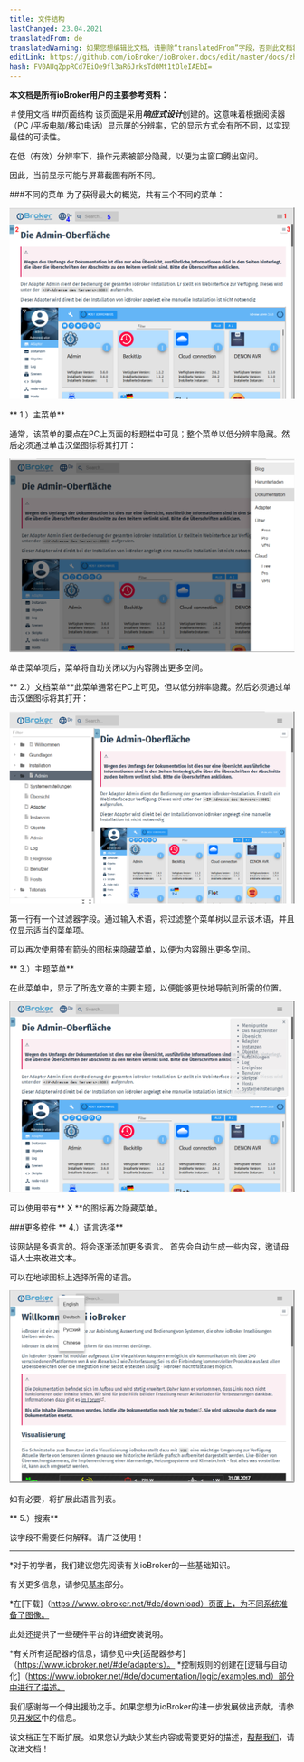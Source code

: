 ```yaml
---
title: 文件结构
lastChanged: 23.04.2021
translatedFrom: de
translatedWarning: 如果您想编辑此文档，请删除“translatedFrom”字段，否则此文档将再次自动翻译
editLink: https://github.com/ioBroker/ioBroker.docs/edit/master/docs/zh-cn/intro/README.md
hash: FV0AUqZppRCd7EiOe9fl3aR6JrksTd0Mt1tOleIAEbI=
---
```

**本文档是所有ioBroker用户的主要参考资料：**

＃使用文档
##页面结构
该页面是采用***响应式设计***创建的。这意味着根据阅读器（PC /平板电脑/移动电话）显示屏的分辨率，它的显示方式会有所不同，以实现最佳的可读性。

在低（有效）分辨率下，操作元素被部分隐藏，以便为主窗口腾出空间。

因此，当前显示可能与屏幕截图有所不同。

###不同的菜单
为了获得最大的概览，共有三个不同的菜单：

![侧面菜单](../../de/intro/media/Seite_numbers.png)

** 1.）主菜单**

通常，该菜单的要点在PC上页面的标题栏中可见；整个菜单以低分辨率隐藏。然后必须通过单击汉堡图标将其打开：

![页面菜单](../../de/intro/media/Hauptmenu.png)

单击菜单项后，菜单将自动关闭以为内容腾出更多空间。

** 2.）文档菜单**此菜单通常在PC上可见，但以低分辨率隐藏。然后必须通过单击汉堡图标将其打开：

![文档菜单](../../de/intro/media/Dokumenu.png)

第一行有一个过滤器字段。通过输入术语，将过滤整个菜单树以显示该术语，并且仅显示适当的菜单项。

可以再次使用带有箭头的图标来隐藏菜单，以便为内容腾出更多空间。

** 3.）主题菜单**

在此菜单中，显示了所选文章的主要主题，以便能够更快地导航到所需的位置。

![主题菜单](../../de/intro/media/Themenmenu.png)

可以使用带有** X **的图标再次隐藏菜单。

###更多控件
** 4.）语言选择**

该网站是多语言的。将会逐渐添加更多语言。
首先会自动生成一些内容，邀请母语人士来改进文本。

可以在地球图标上选择所需的语言。

![语言选择](../../de/intro/media/Languages.png)

如有必要，将扩展此语言列表。

** 5.）搜索**

该字段不需要任何解释。请广泛使用！

---

*对于初学者，我们建议您先阅读有关ioBroker的一些基础知识。

有关更多信息，请参见[基本](https://www.iobroker.net/#de/documentation/basics/README.md)部分。

*在[下载]（https://www.iobroker.net/#de/download）页面上，为不同系统准备了图像。

此处还提供了一些硬件平台的详细安装说明。

*有关所有适配器的信息，请参见中央[适配器参考]（https://www.iobroker.net/#de/adapters）。
*控制规则的创建在[逻辑与自动化]（https://www.iobroker.net/#de/documentation/logic/examples.md）部分中进行了描述。

我们感谢每一个伸出援助之手。如果您想为ioBroker的进一步发展做出贡献，请参见[开发区](https://www.iobroker.net/#de/documentation/dev/adapterdev.md)中的信息。

该文档正在不断扩展。如果您认为缺少某些内容或需要更好的描述，[帮帮我们](https://www.iobroker.net/#de/documentation/community/doc.md)，请改进文档！